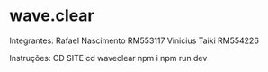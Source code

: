# wave.clear

Integrantes:
Rafael Nascimento RM553117
Vinicius Taiki RM554226

Instruções:
CD SITE
cd waveclear
npm i
npm run dev

